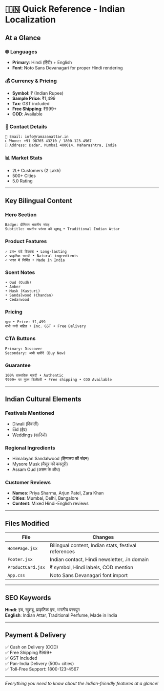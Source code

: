 # 🇮🇳 Quick Reference - Indian Localization

## At a Glance

### **🌐 Languages**
- **Primary**: Hindi (हिंदी) + English
- **Font**: Noto Sans Devanagari for proper Hindi rendering

### **💰 Currency & Pricing**
- **Symbol**: ₹ (Indian Rupee)
- **Sample Price**: ₹1,499
- **Tax**: GST included
- **Free Shipping**: ₹999+
- **COD**: Available

### **📍 Contact Details**
```
📧 Email: info@ramzaanattar.in
📞 Phone: +91 98765 43210 / 1800-123-4567
📍 Address: Dadar, Mumbai 400014, Maharashtra, India
```

### **📊 Market Stats**
- 2L+ Customers (2 Lakh)
- 500+ Cities
- 5.0 Rating

---

## Key Bilingual Content

### **Hero Section**
```
Badge: प्रीमियम भारतीय संग्रह
Subtitle: भारतीय परंपरा की खुशबू • Traditional Indian Attar
```

### **Product Features**
```
✓ 24+ घंटे टिकाऊ • Long-lasting
✓ प्राकृतिक सामग्री • Natural ingredients  
✓ भारत में निर्मित • Made in India
```

### **Scent Notes**
```
• Oud (Oudh)
• Amber
• Musk (Kasturi)
• Sandalwood (Chandan)
• Cedarwood
```

### **Pricing**
```
मूल्य • Price: ₹1,499
सभी करों सहित • Inc. GST + Free Delivery
```

### **CTA Buttons**
```
Primary: Discover
Secondary: अभी खरीदें (Buy Now)
```

### **Guarantee**
```
100% वास्तविक गारंटी • Authentic
₹999+ पर मुफ्त डिलीवरी • Free shipping • COD Available
```

---

## Indian Cultural Elements

### **Festivals Mentioned**
- Diwali (दिवाली)
- Eid (ईद)
- Weddings (शादियों)

### **Regional Ingredients**
- Himalayan Sandalwood (हिमालय की चंदन)
- Mysore Musk (मैसूर की कस्तूरी)
- Assam Oud (असम के औध)

### **Customer Reviews**
- **Names**: Priya Sharma, Arjun Patel, Zara Khan
- **Cities**: Mumbai, Delhi, Bangalore
- **Content**: Mixed Hindi-English reviews

---

## Files Modified

| File | Changes |
|------|---------|
| `HomePage.jsx` | Bilingual content, Indian stats, festival references |
| `Footer.jsx` | Indian contact, Hindi newsletter, .in domain |
| `ProductCard.jsx` | ₹ symbol, Hindi labels, COD mention |
| `App.css` | Noto Sans Devanagari font import |

---

## SEO Keywords

**Hindi**: इत्र, खुशबू, प्राकृतिक इत्र, भारतीय परफ्यूम  
**English**: Indian Attar, Traditional Perfume, Made in India

---

## Payment & Delivery

✅ Cash on Delivery (COD)  
✅ Free Shipping ₹999+  
✅ GST Included  
✅ Pan-India Delivery (500+ cities)  
✅ Toll-Free Support: 1800-123-4567

---

*Everything you need to know about the Indian-friendly features at a glance!*
